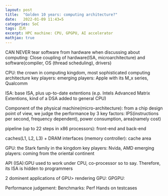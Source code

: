 ```yaml
---
layout: post
title:  "Golden 10 years: computing architecture?"
date:   2022-01-09 11:43=5
categories: SoC
tags: 芯片
excerpt: HPC machine: CPU, GPGPU, AI accelerator
mathjax: true
---
```


CAN NEVER tear software from hardware when discussing about computing:
Close coupling of hardware(ISA, microarchitecture) and software(compiler, OS (thread scheduling), drivers)

CPU: the crown in computing kingdom, most sophisticated computing architecture
key players:
emerging players: Apple with its M_x series, Qualcomm

ISA: 
base ISA, plus up-to-date extentions (e.p. Intels Advanced Matrix Extentions, kind of a DSA added to general CPU)

Component of the physical machine(micro-architecture):
from a chip design point of view, we judge the performance by 3 key factors: IPS(instructions per second, frequency dependent), 
power consumption, area(namely cost)

pipeline (up to 22 steps in x86 processors): front-end and back-end

caches(L1, L2, L3) + DRAM interfaces (memory controller): cache area



GPU: the Stark family in the kingdom
key players: Nvida, AMD
emerging players: coming from the oriental continent

API (ISA):GPU used to work under CPU, co-processor so to say. Therefore, its ISA is hidden to programmers

2 dominent applications of GPU>
rendering GPU:
GPGPU:



Performance judgement:
Benchmarks: Perf
Hands on testcases
